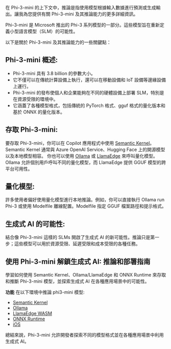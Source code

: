 ﻿在 Phi-3-mini 的上下文中，推論是指使用模型根據輸入數據進行預測或生成輸出。讓我為您提供有關 Phi-3-mini 及其推論能力的更多詳細資訊。

Phi-3-mini 是 Microsoft 推出的 Phi-3 系列模型的一部分。這些模型旨在重新定義小型語言模型（SLM）的可能性。

以下是關於 Phi-3-mini 及其推論能力的一些關鍵點：

## **Phi-3-mini 概述:**

- Phi-3-mini 具有 3.8 billion 的參數大小。
- 它不僅可以在傳統計算設備上執行，還可以在移動設備和 IoT 設備等邊緣設備上運行。
- Phi-3-mini 的發布使個人和企業能夠在不同的硬體設備上部署 SLM，特別是在資源受限的環境中。
- 它涵蓋了各種模型格式，包括傳統的 PyTorch 格式、gguf 格式的量化版本和基於 ONNX 的量化版本。

## **存取 Phi-3-mini:**

要存取 Phi-3-mini，你可以在 Copilot 應用程式中使用 [Semantic Kernel](https://github.com/microsoft/SemanticKernelCookBook?WT.mc_id=aiml-138114-kinfeylo)。Semantic Kernel 通常與 Azure OpenAI Service、Hugging Face 上的開源模型以及本地模型相容。
你也可以使用 [Ollama](https://ollama.com) 或 [LlamaEdge](https://llamaedge.com) 來呼叫量化模型。Ollama 允許個別用戶呼叫不同的量化模型，而 LlamaEdge 提供 GGUF 模型的跨平台可用性。

## **量化模型:**

許多使用者偏好使用量化模型進行本地推論。例如，你可以直接執行 Ollama run Phi-3 或使用 Modelfile 離線配置。Modelfile 指定 GGUF 檔案路徑和提示格式。

## **生成式 AI 的可能性:**

結合像 Phi-3-mini 這樣的 SLMs 開啟了生成式 AI 的新可能性。推論只是第一步；這些模型可以用於資源受限、延遲受限和成本受限的各種任務。

## **使用 Phi-3-mini 解鎖生成式 AI: 推論和部署指南**

學習如何使用 Semantic Kernel、Ollama/LlamaEdge 和 ONNX Runtime 來存取和推斷 Phi-3-mini 模型，並探索生成式 AI 在各種應用場景中的可能性。

**功能**
在以下環境中推論 phi3-mini 模型:

- [Semantic Kernel](https://github.com/Azure-Samples/Phi-3MiniSamples/tree/main/semantickernel?WT.mc_id=aiml-138114-kinfeylo)
- [Ollama](https://github.com/Azure-Samples/Phi-3MiniSamples/tree/main/ollama?WT.mc_id=aiml-138114-kinfeylo)
- [LlamaEdge WASM](https://github.com/Azure-Samples/Phi-3MiniSamples/tree/main/wasm?WT.mc_id=aiml-138114-kinfeylo)
- [ONNX Runtime](https://github.com/Azure-Samples/Phi-3MiniSamples/tree/main/onnx?WT.mc_id=aiml-138114-kinfeylo)
- [iOS](https://github.com/Azure-Samples/Phi-3MiniSamples/tree/main/ios?WT.mc_id=aiml-138114-kinfeylo)

總結來說，Phi-3-mini 允許開發者探索不同的模型格式並在各種應用場景中利用生成式 AI。

